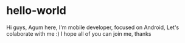 # hello-world

Hi guys, 
Agum here, I'm mobile developer, focused on Android, 
Let's colaborate with me :)
I hope all of you can join me, thanks
